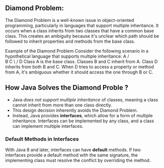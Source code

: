 
## Diamond Problem: 

The Diamond Problem is a well-known issue in object-oriented programming, particularly in languages that support multiple inheritance. It occurs when a class inherits from two classes that have a common base class. This creates an ambiguity because it's unclear which path should be followed to inherit properties and methods from the base class.

Example of the Diamond Problem
Consider the following scenario in a hypothetical language that supports multiple inheritance:
    A
   / \
  B   C
   \ /
    D
Class A is the base class.
Classes B and C inherit from A.
Class D inherits from both B and C.
When D tries to access a property or method from A, it's ambiguous whether it should access the one through B or C.

## How Java Solves the Diamond Proble ? 
- Java *does not support multiple inheritance* of classes, meaning a class cannot inherit from more than one class directly.
- This design decision inherently avoids the Diamond Problem.
- Instead, Java provides **interfaces**, which allow for a form of multiple inheritance. Interfaces can be implemented by any class, and a class can implement multiple interfaces.

### Default Methods in Interfaces
With Java 8 and later, interfaces can have **default** methods. If two interfaces provide a default method with the same signature, the implementing class must resolve the conflict by overriding the method.